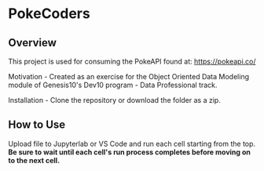 # PokeCoders
## Overview
This project is used for consuming the PokeAPI found at: https://pokeapi.co/

Motivation - Created as an exercise for the Object Oriented Data Modeling module of Genesis10's Dev10 program - Data Professional track.

Installation - Clone the repository or download the folder as a zip.

## How to Use
Upload file to Jupyterlab or VS Code and run each cell starting from the top. **Be sure to wait until each cell's run process completes before moving on to the next cell.**


